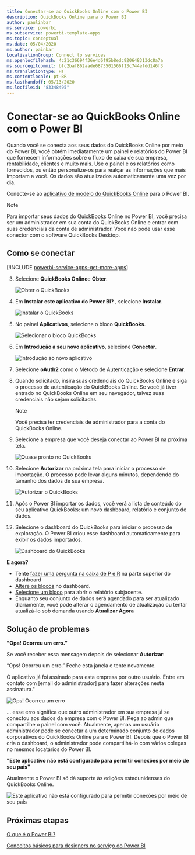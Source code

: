 ```yaml
---
title: Conectar-se ao QuickBooks Online com o Power BI
description: QuickBooks Online para o Power BI
author: paulinbar
ms.service: powerbi
ms.subservice: powerbi-template-apps
ms.topic: conceptual
ms.date: 05/04/2020
ms.author: painbar
LocalizationGroup: Connect to services
ms.openlocfilehash: 4c21c36694f36e4d6f95b8edc920648313dc8a7a
ms.sourcegitcommit: bfc2baf862aade6873501566f13c744efdd146f3
ms.translationtype: HT
ms.contentlocale: pt-BR
ms.lasthandoff: 05/13/2020
ms.locfileid: "83348495"
---
```

# <a name="connect-to-quickbooks-online-with-power-bi"></a>Conectar-se ao QuickBooks Online com o Power BI
Quando você se conecta aos seus dados do QuickBooks Online por meio do Power BI, você obtém imediatamente um painel e relatórios do Power BI que fornecem informações sobre o fluxo de caixa de sua empresa, rentabilidade, clientes e muito mais. Use o painel e os relatórios como fornecidos, ou então personalize-os para realçar as informações que mais importam a você. Os dados são atualizados automaticamente uma vez por dia.

Conecte-se ao [aplicativo de modelo do QuickBooks Online](https://dxt.powerbi.com/getdata/services/quickbooks-online) para o Power BI.

>[!NOTE]
>Para importar seus dados do QuickBooks Online no Power BI, você precisa ser um administrador em sua conta do QuickBooks Online e entrar com suas credenciais da conta de administrador. Você não pode usar esse conector com o software QuickBooks Desktop. 

## <a name="how-to-connect"></a>Como se conectar

[!INCLUDE [powerbi-service-apps-get-more-apps](../includes/powerbi-service-apps-get-more-apps.md)]

3. Selecione **QuickBooks Online**e **Obter**.
   
   ![Obter o QuickBooks](media/service-connect-to-quickbooks-online/qbo.png)

4. Em **Instalar este aplicativo do Power BI?** , selecione **Instalar**.

    ![Instalar o QuickBooks](media/service-connect-to-quickbooks-online/power-bi-install-quickbooks.png)

4. No painel **Aplicativos**, selecione o bloco **QuickBooks**.

   ![Selecionar o bloco QuickBooks](media/service-connect-to-quickbooks-online/power-bi-quickbooks-tile.png)

6. Em **Introdução a seu novo aplicativo**, selecione **Conectar**.

    ![Introdução ao novo aplicativo](media/service-connect-to-zendesk/power-bi-new-app-connect-get-started.png)

4. Selecione **oAuth2** como o Método de Autenticação e selecione **Entrar**. 
5. Quando solicitado, insira suas credenciais do QuickBooks Online e siga o processo de autenticação do QuickBooks Online. Se você já tiver entrado no QuickBooks Online em seu navegador, talvez suas credenciais não sejam solicitadas.
   >[!NOTE]
   >Você precisa ter credenciais de administrador para a conta do QuickBooks Online.
6. Selecione a empresa que você deseja conectar ao Power BI na próxima tela.
   
   ![Quase pronto no QuickBooks](media/service-connect-to-quickbooks-online/pbi_qbo_almost.png)

7. Selecione **Autorizar** na próxima tela para iniciar o processo de importação. O processo pode levar alguns minutos, dependendo do tamanho dos dados de sua empresa. 
   
   ![Autorizar o QuickBooks](media/service-connect-to-quickbooks-online/pbi_qbo_authorizesm.png)
   
8. Após o Power BI importar os dados, você verá a lista de conteúdo do seu aplicativo QuickBooks: um novo dashboard, relatório e conjunto de dados.
9. Selecione o dashboard do QuickBooks para iniciar o processo de exploração. O Power BI criou esse dashboard automaticamente para exibir os dados importados.

    ![Dashboard do QuickBooks](media/service-connect-to-quickbooks-online/power-bi-connect-quickbooks-sample.png)

**E agora?**

* Tente [fazer uma pergunta na caixa de P e R](../consumer/end-user-q-and-a.md) na parte superior do dashboard
* [Altere os blocos](../create-reports/service-dashboard-edit-tile.md) no dashboard.
* [Selecione um bloco](../consumer/end-user-tiles.md) para abrir o relatório subjacente.
* Enquanto seu conjunto de dados será agendado para ser atualizado diariamente, você pode alterar o agendamento de atualização ou tentar atualizá-lo sob demanda usando **Atualizar Agora**

## <a name="troubleshooting"></a>Solução de problemas
**"Opa! Ocorreu um erro.”**

Se você receber essa mensagem depois de selecionar **Autorizar**:

“Ops! Ocorreu um erro.” Feche esta janela e tente novamente.

O aplicativo já foi assinado para esta empresa por outro usuário. Entre em contato com [email do administrador] para fazer alterações nesta assinatura."

![Ops! Ocorreu um erro](media/service-connect-to-quickbooks-online/pbi_qbo_oopssm.png)

... esse erro significa que outro administrador em sua empresa já se conectou aos dados da empresa com o Power BI. Peça ao admin que compartilhe o painel com você. Atualmente, apenas um usuário administrador pode se conectar a um determinado conjunto de dados corporativos do QuickBooks Online para o Power BI. Depois que o Power BI cria o dashboard, o administrador pode compartilhá-lo com vários colegas no mesmos locatários do Power BI.

**"Este aplicativo não está configurado para permitir conexões por meio de seu país"**

Atualmente o Power BI só dá suporte às edições estadunidenses do QuickBooks Online. 

![Este aplicativo não está configurado para permitir conexões por meio de seu país](media/service-connect-to-quickbooks-online/pbi_qbo_countrynotsupported.png)

## <a name="next-steps"></a>Próximas etapas
[O que é o Power BI?](../fundamentals/power-bi-overview.md)

[Conceitos básicos para designers no serviço do Power BI](../fundamentals/service-basic-concepts.md)
